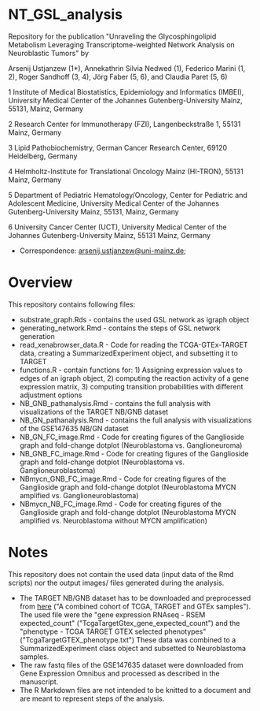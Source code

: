 # NT_GSL_analysis

Repository for the publication "Unraveling the Glycosphingolipid Metabolism Leveraging Transcriptome-weighted Network Analysis on Neuroblastic Tumors" by 

Arsenij Ustjanzew (1*), Annekathrin Silvia Nedwed (1), Federico Marini (1, 2), Roger Sandhoff (3, 4), Jörg Faber (5, 6), and Claudia Paret (5, 6)

1 Institute of Medical Biostatistics, Epidemiology and Informatics (IMBEI), University Medical Center of the Johannes Gutenberg-University Mainz, 55131, Mainz, Germany

2 Research Center for Immunotherapy (FZI), Langenbeckstraße 1, 55131 Mainz, Germany

3 Lipid Pathobiochemistry, German Cancer Research Center, 69120 Heidelberg, Germany

4 Helmholtz-Institute for Translational Oncology Mainz (HI-TRON), 55131 Mainz, Germany

5 Department of Pediatric Hematology/Oncology, Center for Pediatric and Adolescent Medicine, University Medical Center of the Johannes Gutenberg-University Mainz, 55131, Mainz, Germany

6 University Cancer Center (UCT), University Medical Center of the Johannes Gutenberg-University Mainz, 55131 Mainz, Germany

*	Correspondence: arsenij.ustjanzew@uni-mainz.de;

# Overview

This repository contains following files:

* substrate_graph.Rds - contains the used GSL network as igraph object
* generating_network.Rmd - contains the steps of GSL network generation
* read_xenabrowser_data.R - Code for reading the TCGA-GTEx-TARGET data, creating a SummarizedExperiment object, and subsetting it to TARGET
* functions.R - contain functions for: 1) Assigning expression values to edges of an igraph object, 2) computing the reaction activity of a gene expression matrix, 3) computing transition probabilities with different adjustment options
* NB_GNB_pathanalysis.Rmd - contains the full analysis with visualizations of the TARGET NB/GNB dataset
* NB_GN_pathanalysis.Rmd - contains the full analysis with visualizations of the GSE147635 NB/GN dataset
* NB_GN_FC_image.Rmd - Code for creating figures of the Ganglioside graph and fold-change dotplot (Neuroblastoma vs. Ganglioneuroma)
* NB_GNB_FC_image.Rmd - Code for creating figures of the Ganglioside graph and fold-change dotplot (Neuroblastoma vs. Ganglioneuroblastoma)
* NBmycn_GNB_FC_image.Rmd - Code for creating figures of the Ganglioside graph and fold-change dotplot (Neuroblastoma MYCN amplified vs. Ganglioneuroblastoma)
* NBmycn_NB_FC_image.Rmd - Code for creating figures of the Ganglioside graph and fold-change dotplot (Neuroblastoma MYCN amplified vs. Neuroblastoma without MYCN amplification)

# Notes

This repository does not contain the used data (input data of the Rmd scripts) nor the output images/ files generated during the analysis.
* The TARGET NB/GNB dataset has to be downloaded and preprocessed from [here](https://xenabrowser.net/datapages/?cohort=TCGA%20TARGET%20GTEx&removeHub=https%3A%2F%2Fxena.treehouse.gi.ucsc.edu%3A443) ("A combined cohort of TCGA, TARGET and GTEx samples"). The used file were the "gene expression RNAseq - RSEM expected_count" ("TcgaTargetGtex_gene_expected_count") and the "phenotype - TCGA TARGET GTEX selected phenotypes" ("TcgaTargetGTEX_phenotype.txt")
These data was combined to a SummarizedExperiment class object and subsetted to Neuroblastoma samples.
* The raw fastq files of the GSE147635 dataset were downloaded from Gene Expression Omnibus and processed as described in the manuscript.
* The R Markdown files are not intended to be knitted to a document and are meant to represent steps of the analysis.  


